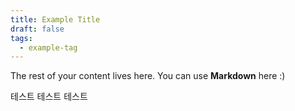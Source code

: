 ```yaml
---
title: Example Title
draft: false
tags:
  - example-tag
---
```

 
The rest of your content lives here. You can use **Markdown** here :)

테스트
테스트
테스트